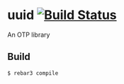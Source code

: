 uuid [![Build Status](https://travis-ci.org/m13m/uuid.svg?branch=master)](https://travis-ci.org/m13m/uuid)
=====

An OTP library

Build
-----

    $ rebar3 compile
